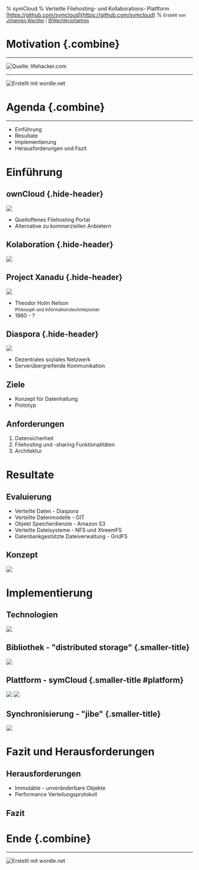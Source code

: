 % symCloud
% Verteilte Filehosting- und Kollaborations- Plattform [https://github.com/symcloud](https://github.com/symcloud)
% <small>Erstellt von [Johannes Wachter](https://github.com/wachterjohannes) | [\@WachterJohannes](https://twitter.com/WachterJohannes)</small>

# Motivation {.combine}

***

![<small>Quelle: [lifehacker.com](http://lifehacker.com)</small>](img/filehosting_provider.jpg)

***

![<small>Erstellt mit [wordle.net](http://www.wordle.net)</small>](img/snowden_tag_cloud.png)

# Agenda {.combine}

***

* Einführung
* Resultate
* Implementierung
* Herausforderungen und Fazit

# Einführung

## ownCloud {.hide-header}

![](img/owncloud-logo.png)

* Quelloffenes Filehosting Portal
* Alternative zu kommerziellen Anbietern

## Kolaboration {.hide-header}

![](img/single-question-mark.png)

## Project Xanadu {.hide-header}

![](img/xanadu-logo.png)

* Theodor Holm Nelson<br />
  <small>Philosoph und Informationstechnikpionier</small>
* 1960 - ?

## Diaspora {.hide-header}

![](img/diaspora-logo.png)

* Dezentrales soziales Netzwerk
* Serverübergreifende Kommunikation

## Ziele

* Konzept für Datenhaltung
* Prototyp

## Anforderungen

1. Datensicherheit
2. Filehosting und -sharing Funktionalitäten
3. Architektur

# Resultate

## Evaluierung

* Verteilte Daten - Diaspora
* Verteilte Datenmodelle - GIT
* Objekt Speicherdienste - Amazon S3
* Verteilte Dateisysteme - NFS und XtreemFS
* Datenbankgestützte Dateiverwaltung - GridFS

## Konzept

![](img/combination.png)

# Implementierung

## Technologien

![](img/symfony-php-logo.jpg)

## Bibliothek - "distributed storage" {.smaller-title}

![](img/distributed-storage.png)

## Plattform - symCloud {.smaller-title #platform}

![](img/sulu_symcloud_file_list.png)
![](img/sulu_symcloud_add_form.png)

## Synchronisierung - "jibe" {.smaller-title}

![](img/jibe.png)

# Fazit und Herausforderungen

## Herausforderungen 

* Immutable - unveränderbare Objekte
* Performance Verteilungsprotokoll

## Fazit

# Ende {.combine}

***

![<small>Erstellt mit [wordle.net](http://www.wordle.net)</small>](img/symcloud-tag-cloud.png)
